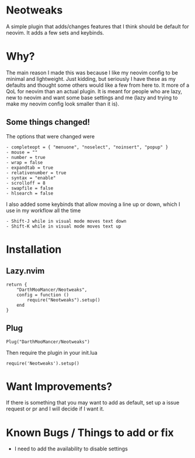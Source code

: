 # Neotweaks
A simple plugin that adds/changes features that I think should be default for neovim. It adds a few sets and keybinds.

# Why?
The main reason I made this was because I like my neovim config to be minimal and lightweight. Just kidding, but seriously I have these as my defaults and thought some others would like a few from here to. It more of a QoL for neovim than an actual plugin. It is meant for people who are lazy, new to neovim and want some base settings and me (lazy and trying to make my neovim config look smaller than it is).

Some things changed!
--------------------
The options that were changed were
```
- completeopt = { "menuone", "noselect", "noinsert", "popup" }
- mouse = ""
- number = true
- wrap = false
- expandtab = true
- relativenumber = true
- syntax = "enable"
- scrolloff = 8
- swapfile = false
- hlsearch = false
```
I also added some keybinds that allow moving a line up or down, which I use in my workflow all the time
```
- Shift-J while in visual mode moves text down
- Shift-K while in visual mode moves text up
```

# Installation

Lazy.nvim
---------

```
return {
    "DarthMooMancer/Neotweaks",
    config = function ()
        require("Neotweaks").setup()
    end
}
```

Plug
----

```
Plug("DarthMooMancer/Neotweaks")
```
Then require the plugin in your init.lua

```
require('Neotweaks').setup()
```

# Want Improvements?

If there is something that you may want to add as default, set up a issue request or pr and I will decide if I want it. 

# Known Bugs / Things to add or fix

* I need to add the availability to disable settings
